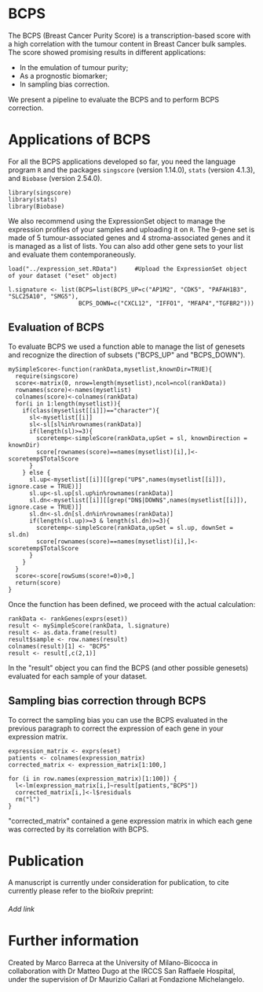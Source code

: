 # BCPS
The BCPS (Breast Cancer Purity Score) is a transcription-based score with a high correlation with the tumour content in Breast Cancer bulk samples. 
The score showed promising results in different applications:
- In the emulation of tumour purity;
- As a prognostic biomarker;
- In sampling bias correction.

We present a pipeline to evaluate the BCPS and to perform BCPS correction.

# Applications of BCPS
For all the BCPS applications developed so far, you need the language program ```R``` and the packages ```singscore``` (version 1.14.0), ```stats``` (version 4.1.3), and ```Biobase``` (version 2.54.0). 

```
library(singscore)
library(stats)
library(Biobase)
```

We also recommend using the ExpressionSet object to manage the expression profiles of your samples and uploading it on ```R```. The 9-gene set is made of 5 tumour-associated genes and 4 stroma-associated genes and it is managed as a list of lists.
You can also add other gene sets to your list and evaluate them contemporaneously.

```
load("../expression_set.RData") 	#Upload the ExpressionSet object of your dataset ("eset" object)

l.signature <- list(BCPS=list(BCPS_UP=c("AP1M2", "CDK5", "PAFAH1B3", "SLC25A10", "SMG5"),
                    BCPS_DOWN=c("CXCL12", "IFFO1", "MFAP4","TGFBR2")))

```
## Evaluation of BCPS
To evaluate BCPS we used a function able to manage the list of genesets and recognize the direction of subsets ("BCPS_UP" and "BCPS_DOWN").


```
mySimpleScore<-function(rankData,mysetlist,knownDir=TRUE){
  require(singscore)
  score<-matrix(0, nrow=length(mysetlist),ncol=ncol(rankData))
  rownames(score)<-names(mysetlist)
  colnames(score)<-colnames(rankData)
  for(i in 1:length(mysetlist)){
    if(class(mysetlist[[i]])=="character"){
      sl<-mysetlist[[i]]
      sl<-sl[sl%in%rownames(rankData)]
      if(length(sl)>=3){
        scoretemp<-simpleScore(rankData,upSet = sl, knownDirection = knownDir)
        score[rownames(score)==names(mysetlist)[i],]<-scoretemp$TotalScore
      }
    } else {
      sl.up<-mysetlist[[i]][[grep("UP$",names(mysetlist[[i]]), ignore.case = TRUE)]]
      sl.up<-sl.up[sl.up%in%rownames(rankData)]
      sl.dn<-mysetlist[[i]][[grep("DN$|DOWN$",names(mysetlist[[i]]), ignore.case = TRUE)]]
      sl.dn<-sl.dn[sl.dn%in%rownames(rankData)]
      if(length(sl.up)>=3 & length(sl.dn)>=3){
        scoretemp<-simpleScore(rankData,upSet = sl.up, downSet = sl.dn)
        score[rownames(score)==names(mysetlist)[i],]<-scoretemp$TotalScore
      }
    }
  }
  score<-score[rowSums(score!=0)>0,]
  return(score)
}
```

Once the function has been defined, we proceed with the actual calculation:

```
rankData <- rankGenes(exprs(eset))
result <- mySimpleScore(rankData, l.signature)
result <- as.data.frame(result)
result$sample <- row.names(result)
colnames(result)[1] <- "BCPS"
result <- result[,c(2,1)]
```

In the "result" object you can find the BCPS (and other possible genesets) evaluated for each sample of your dataset.

## Sampling bias correction through BCPS
To correct the sampling bias you can use the BCPS evaluated in the previous paragraph to correct the expression of each gene in your expression matrix.

```
expression_matrix <- exprs(eset)
patients <- colnames(expression_matrix)
corrected_matrix <- expression_matrix[1:100,]

for (i in row.names(expression_matrix)[1:100]) {
  l<-lm(expression_matrix[i,]~result[patients,"BCPS"])
  corrected_matrix[i,]<-l$residuals 
  rm("l")
}
```

"corrected_matrix" contained a gene expression matrix in which each gene was corrected by its correlation with BCPS.

# Publication
A manuscript is currently under consideration for publication, to cite currently please refer to the bioRxiv preprint:

###### Add link

# Further information
Created by Marco Barreca at the University of Milano-Bicocca in collaboration with Dr Matteo Dugo at the IRCCS San Raffaele Hospital, under the supervision of Dr Maurizio Callari at Fondazione Michelangelo.


